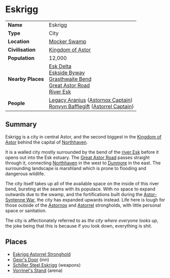 # Eskrigg

|||
| --- | --- |
| **Name** | Eskrigg | place.4
| **Type** | City |
| **Location** | [Mocker Swamp](../../topography/swamps-deltas/mocker-swamp.md) |
| **Civilisation** | [Kingdom of Astor](../../../civilisations/kingdom-of-astor/kingdom-of-astor.md) |
| **Population** | 12,000 |
| **Nearby Places** | [Esk Delta](../../topography/swamps-deltas/esk-delta.md)<br>[Eskside Byway](../../roads/eskside-byway.md)<br>[Grasthwaite Bend](../../roads/grasthwaite-bend.md)<br>[Great Astor Road](../../roads/great-astor-road.md)<br>[River Esk](../../topography/rivers-lakes/river-esk.md) |
| **People** | [Legacy Aranius](../../../characters/legacy-aranius.md) ([Astornox Captain](../../../organisations/government/astornox/ranks/astornox-captain.md))<br>[Ronvyn Bafflegift](../../../characters/ronvyn-bafflegift.md) ([Astorrel Captain](../../../organisations/government/astorrel/ranks/astorrel-captain.md)) |

## Summary

Eskrigg is a city in central Astor, and the second biggest in the [Kingdom of Astor](../../../civilisations/kingdom-of-astor/kingdom-of-astor.md) behind the capital of [Northhaven](northhaven.md).

It is a walled city mostly surrounded by the bend of the [river Esk](../../topography/rivers-lakes/river-esk.md) before it opens out into the Esk estuary. The [Great Astor Road](../../roads/great-astor-road.md) passes straight through it, connecting [Northhaven](northhaven.md) in the west to [Dunmore](dunmore.md) in the east. The surrounding landscape is marshland which is prone to flooding and dangerous wildlife.

The city itself takes up all of the available space on the inside of this river bend, bursting at the seams with its populace. With no space to expand outwards due to the swamp, and the fortifications built during the [Astor-Syntenne War](../../../history/events/astor-syntenne-war.md), the city has expanded upwards instead. Life here is tough for those outside of the [Astornox](../../../organisations/government/astornox/astornox.md) and [Astorrel](../../../organisations/government/astorrel/astorrel.md) strongholds, with little personal space or sanitation.

The city is affectionately referred to as *the city where everyone looks up*, the joke being that this is because if you look down, everything is shit.

## Places

- [Eskrigg Astorrel Stronghold](../strongholds/eskrigg-astorrel-stronghold.md)
- [Geor's Door](../../buildings/inns-taverns/geors-door.md) (inn)
- [Schiller Steel Eskrigg](../../buildings/shops/schiller-steel-eskrigg.md) (weapons)
- [Vorrinel's Stand](../../buildings/government/vorrinels-stand.md) (arena)
